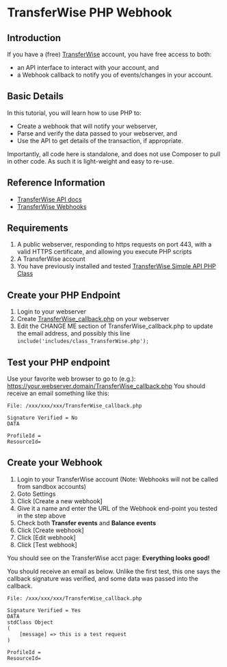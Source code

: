 # TransferWise PHP Webhook

## Introduction
If you have a (free) [TransferWise](https://transferwise.com) account, you have free access to both:
* an API interface to interact with your account, and
* a Webhook callback to notify you of events/changes in your account.

## Basic Details
In this tutorial, you will learn how to use PHP to:
* Create a webhook that will notify your webserver, 
* Parse and verify the data passed to your webserver, and
* Use the API to get details of the transaction, if appropriate.

Importantly, all code here is standalone, and does not use Composer to pull in other code. As such it is light-weight and easy to re-use.

## Reference Information
* [TransferWise API docs](https://api-docs.transferwise.com/)
* [TransferWise Webhooks](https://api-docs.transferwise.com/#webhooks)

## Requirements
1. A public webserver, responding to https requests on port 443, with a valid HTTPS certificate, and allowing you execute PHP scripts
1. A TransferWise account
1. You have previously installed and tested [TransferWise Simple API PHP Class](https://github.com/robclark56/TransferWise_PHP_SimpleAPIclass)

## Create your PHP Endpoint
1. Login to your webserver
1. Create [TransferWise_callback.php](code/TransferWise_callback.php) on your webserver
1. Edit the CHANGE ME section of TransferWise_callback.php to update the email address, and possibly this line `include('includes/class_TransferWise.php');`

## Test your PHP endpoint
Use your favorite web browser to go to (e.g.): https://your.webserver.domain/TransferWise_callback.php
You should receive an email something like this:
```
File: /xxx/xxx/xxx/TransferWise_callback.php

Signature Verified = No
DATA

ProfileId = 
ResourceId= 
```

## Create your Webhook
1. Login to your TransferWise account (Note: Webhooks will not be called from sandbox accounts)
1. Goto Settings
1. Click [Create a new webhook]
1. Give it a name and enter the URL of the Webhook end-point you tested in the step above
1. Check both **Transfer events** and **Balance events**
1. Click [Create webhook]
1. Click [Edit webhook]
1. Click [Test webhook]

You should see on the TransferWise acct page:  **Everything looks good!**

You should receive an email as below. Unlike the first test, this one says the callback signature was verified, and some data was passed into the callback.
```
File: /xxx/xxx/xxx/TransferWise_callback.php

Signature Verified = Yes
DATA
stdClass Object
(
    [message] => this is a test request
)

ProfileId = 
ResourceId= 
```


